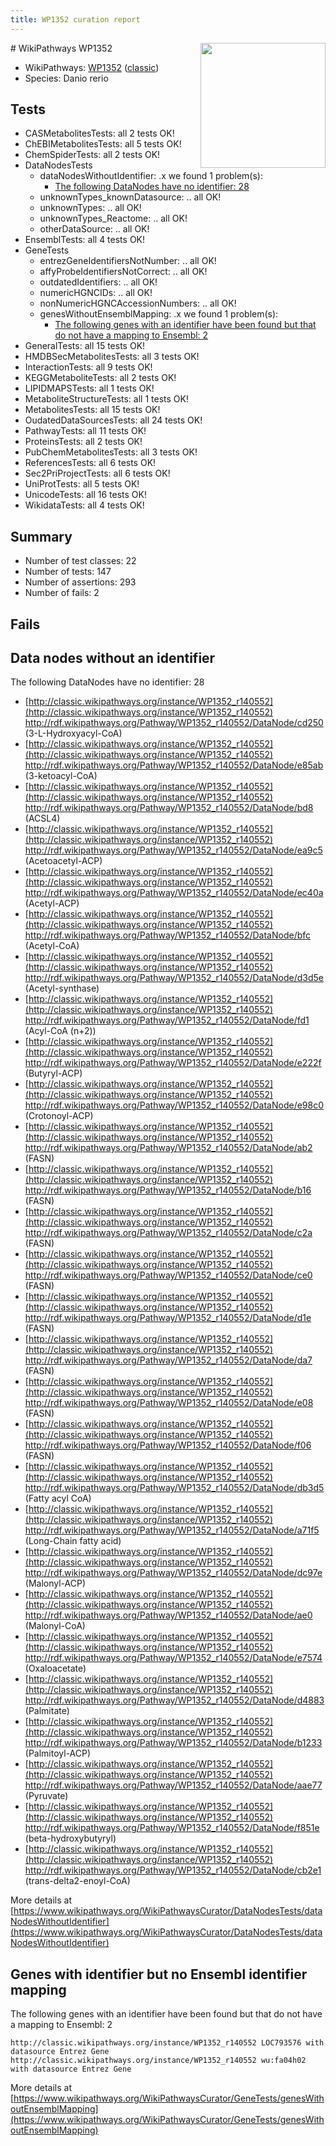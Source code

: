 ```yaml
---
title: WP1352 curation report
---
```


<img style="float: right; width: 200px" src="https://upload.wikimedia.org/wikipedia/commons/thumb/8/83/Wplogo_with_text_500.png/640px-Wplogo_with_text_500.png" />
# WikiPathways WP1352

* WikiPathways: [WP1352](https://wikipathways.org/pathways/WP1352) ([classic](https://classic.wikipathways.org/instance/WP1352))
* Species: Danio rerio
## Tests
* CASMetabolitesTests: all 2 tests OK!
* ChEBIMetabolitesTests: all 5 tests OK!
* ChemSpiderTests: all 2 tests OK!
* DataNodesTests
    * dataNodesWithoutIdentifier: .x we found 1 problem(s):
        * [The following DataNodes have no identifier: 28](#8792c4b7)
    * unknownTypes_knownDatasource: .. all OK!
    * unknownTypes: .. all OK!
    * unknownTypes_Reactome: .. all OK!
    * otherDataSource: .. all OK!
* EnsemblTests: all 4 tests OK!
* GeneTests
    * entrezGeneIdentifiersNotNumber: .. all OK!
    * affyProbeIdentifiersNotCorrect: .. all OK!
    * outdatedIdentifiers: .. all OK!
    * numericHGNCIDs: .. all OK!
    * nonNumericHGNCAccessionNumbers: .. all OK!
    * genesWithoutEnsemblMapping: .x we found 1 problem(s):
        * [The following genes with an identifier have been found but that do not have a mapping to Ensembl: 2](#40286d84)
* GeneralTests: all 15 tests OK!
* HMDBSecMetabolitesTests: all 3 tests OK!
* InteractionTests: all 9 tests OK!
* KEGGMetaboliteTests: all 2 tests OK!
* LIPIDMAPSTests: all 1 tests OK!
* MetaboliteStructureTests: all 1 tests OK!
* MetabolitesTests: all 15 tests OK!
* OudatedDataSourcesTests: all 24 tests OK!
* PathwayTests: all 11 tests OK!
* ProteinsTests: all 2 tests OK!
* PubChemMetabolitesTests: all 3 tests OK!
* ReferencesTests: all 6 tests OK!
* Sec2PriProjectTests: all 6 tests OK!
* UniProtTests: all 5 tests OK!
* UnicodeTests: all 16 tests OK!
* WikidataTests: all 4 tests OK!


## Summary

* Number of test classes: 22
* Number of tests: 147
* Number of assertions: 293
* Number of fails: 2

## Fails

<a name="8792c4b7" />

## Data nodes without an identifier

The following DataNodes have no identifier: 28

* [http://classic.wikipathways.org/instance/WP1352_r140552](http://classic.wikipathways.org/instance/WP1352_r140552) http://rdf.wikipathways.org/Pathway/WP1352_r140552/DataNode/cd250 (3-L-Hydroxyacyl-CoA)
* [http://classic.wikipathways.org/instance/WP1352_r140552](http://classic.wikipathways.org/instance/WP1352_r140552) http://rdf.wikipathways.org/Pathway/WP1352_r140552/DataNode/e85ab (3-ketoacyl-CoA)
* [http://classic.wikipathways.org/instance/WP1352_r140552](http://classic.wikipathways.org/instance/WP1352_r140552) http://rdf.wikipathways.org/Pathway/WP1352_r140552/DataNode/bd8 (ACSL4)
* [http://classic.wikipathways.org/instance/WP1352_r140552](http://classic.wikipathways.org/instance/WP1352_r140552) http://rdf.wikipathways.org/Pathway/WP1352_r140552/DataNode/ea9c5 (Acetoacetyl-ACP)
* [http://classic.wikipathways.org/instance/WP1352_r140552](http://classic.wikipathways.org/instance/WP1352_r140552) http://rdf.wikipathways.org/Pathway/WP1352_r140552/DataNode/ec40a (Acetyl-ACP)
* [http://classic.wikipathways.org/instance/WP1352_r140552](http://classic.wikipathways.org/instance/WP1352_r140552) http://rdf.wikipathways.org/Pathway/WP1352_r140552/DataNode/bfc (Acetyl-CoA)
* [http://classic.wikipathways.org/instance/WP1352_r140552](http://classic.wikipathways.org/instance/WP1352_r140552) http://rdf.wikipathways.org/Pathway/WP1352_r140552/DataNode/d3d5e (Acetyl-synthase)
* [http://classic.wikipathways.org/instance/WP1352_r140552](http://classic.wikipathways.org/instance/WP1352_r140552) http://rdf.wikipathways.org/Pathway/WP1352_r140552/DataNode/fd1 (Acyl-CoA (n+2))
* [http://classic.wikipathways.org/instance/WP1352_r140552](http://classic.wikipathways.org/instance/WP1352_r140552) http://rdf.wikipathways.org/Pathway/WP1352_r140552/DataNode/e222f (Butyryl-ACP)
* [http://classic.wikipathways.org/instance/WP1352_r140552](http://classic.wikipathways.org/instance/WP1352_r140552) http://rdf.wikipathways.org/Pathway/WP1352_r140552/DataNode/e98c0 (Crotonoyl-ACP)
* [http://classic.wikipathways.org/instance/WP1352_r140552](http://classic.wikipathways.org/instance/WP1352_r140552) http://rdf.wikipathways.org/Pathway/WP1352_r140552/DataNode/ab2 (FASN)
* [http://classic.wikipathways.org/instance/WP1352_r140552](http://classic.wikipathways.org/instance/WP1352_r140552) http://rdf.wikipathways.org/Pathway/WP1352_r140552/DataNode/b16 (FASN)
* [http://classic.wikipathways.org/instance/WP1352_r140552](http://classic.wikipathways.org/instance/WP1352_r140552) http://rdf.wikipathways.org/Pathway/WP1352_r140552/DataNode/c2a (FASN)
* [http://classic.wikipathways.org/instance/WP1352_r140552](http://classic.wikipathways.org/instance/WP1352_r140552) http://rdf.wikipathways.org/Pathway/WP1352_r140552/DataNode/ce0 (FASN)
* [http://classic.wikipathways.org/instance/WP1352_r140552](http://classic.wikipathways.org/instance/WP1352_r140552) http://rdf.wikipathways.org/Pathway/WP1352_r140552/DataNode/d1e (FASN)
* [http://classic.wikipathways.org/instance/WP1352_r140552](http://classic.wikipathways.org/instance/WP1352_r140552) http://rdf.wikipathways.org/Pathway/WP1352_r140552/DataNode/da7 (FASN)
* [http://classic.wikipathways.org/instance/WP1352_r140552](http://classic.wikipathways.org/instance/WP1352_r140552) http://rdf.wikipathways.org/Pathway/WP1352_r140552/DataNode/e08 (FASN)
* [http://classic.wikipathways.org/instance/WP1352_r140552](http://classic.wikipathways.org/instance/WP1352_r140552) http://rdf.wikipathways.org/Pathway/WP1352_r140552/DataNode/f06 (FASN)
* [http://classic.wikipathways.org/instance/WP1352_r140552](http://classic.wikipathways.org/instance/WP1352_r140552) http://rdf.wikipathways.org/Pathway/WP1352_r140552/DataNode/db3d5 (Fatty acyl CoA)
* [http://classic.wikipathways.org/instance/WP1352_r140552](http://classic.wikipathways.org/instance/WP1352_r140552) http://rdf.wikipathways.org/Pathway/WP1352_r140552/DataNode/a71f5 (Long-Chain fatty acid)
* [http://classic.wikipathways.org/instance/WP1352_r140552](http://classic.wikipathways.org/instance/WP1352_r140552) http://rdf.wikipathways.org/Pathway/WP1352_r140552/DataNode/dc97e (Malonyl-ACP)
* [http://classic.wikipathways.org/instance/WP1352_r140552](http://classic.wikipathways.org/instance/WP1352_r140552) http://rdf.wikipathways.org/Pathway/WP1352_r140552/DataNode/ae0 (Malonyl-CoA)
* [http://classic.wikipathways.org/instance/WP1352_r140552](http://classic.wikipathways.org/instance/WP1352_r140552) http://rdf.wikipathways.org/Pathway/WP1352_r140552/DataNode/e7574 (Oxaloacetate)
* [http://classic.wikipathways.org/instance/WP1352_r140552](http://classic.wikipathways.org/instance/WP1352_r140552) http://rdf.wikipathways.org/Pathway/WP1352_r140552/DataNode/d4883 (Palmitate)
* [http://classic.wikipathways.org/instance/WP1352_r140552](http://classic.wikipathways.org/instance/WP1352_r140552) http://rdf.wikipathways.org/Pathway/WP1352_r140552/DataNode/b1233 (Palmitoyl-ACP)
* [http://classic.wikipathways.org/instance/WP1352_r140552](http://classic.wikipathways.org/instance/WP1352_r140552) http://rdf.wikipathways.org/Pathway/WP1352_r140552/DataNode/aae77 (Pyruvate)
* [http://classic.wikipathways.org/instance/WP1352_r140552](http://classic.wikipathways.org/instance/WP1352_r140552) http://rdf.wikipathways.org/Pathway/WP1352_r140552/DataNode/f851e (beta-hydroxybutyryl)
* [http://classic.wikipathways.org/instance/WP1352_r140552](http://classic.wikipathways.org/instance/WP1352_r140552) http://rdf.wikipathways.org/Pathway/WP1352_r140552/DataNode/cb2e1 (trans-delta2-enoyl-CoA)


More details at [https://www.wikipathways.org/WikiPathwaysCurator/DataNodesTests/dataNodesWithoutIdentifier](https://www.wikipathways.org/WikiPathwaysCurator/DataNodesTests/dataNodesWithoutIdentifier)

<a name="40286d84" />

## Genes with identifier but no Ensembl identifier mapping

The following genes with an identifier have been found but that do not have a mapping to Ensembl: 2
```
http://classic.wikipathways.org/instance/WP1352_r140552 LOC793576 with datasource Entrez Gene
http://classic.wikipathways.org/instance/WP1352_r140552 wu:fa04h02 with datasource Entrez Gene
```

More details at [https://www.wikipathways.org/WikiPathwaysCurator/GeneTests/genesWithoutEnsemblMapping](https://www.wikipathways.org/WikiPathwaysCurator/GeneTests/genesWithoutEnsemblMapping)

